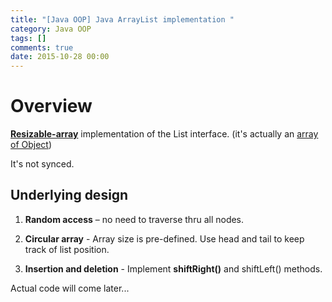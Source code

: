 ```yaml
---
title: "[Java OOP] Java ArrayList implementation "
category: Java OOP
tags: []
comments: true
date: 2015-10-28 00:00
---
```



# Overview

**[Resizable-array](http://docs.oracle.com/javase/7/docs/api/java/util/ArrayList.html)** implementation of the List interface. (it's actually an [array of Object](http://stackoverflow.com/a/7382507))

It's not synced.

## Underlying design

1. **Random access** – no need to traverse thru all nodes.

1. **Circular array** - Array size is pre-defined. Use head and tail to keep track of list position.

1. **Insertion and deletion** - Implement **shiftRight()** and shiftLeft() methods.

Actual code will come later...
